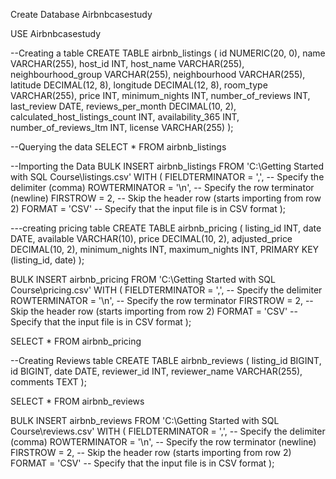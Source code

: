 Create Database Airbnbcasestudy

USE Airbnbcasestudy

--Creating a table
CREATE TABLE airbnb_listings (
   id NUMERIC(20, 0),
    name VARCHAR(255),
    host_id INT,
    host_name VARCHAR(255),
    neighbourhood_group VARCHAR(255),
    neighbourhood VARCHAR(255),
    latitude DECIMAL(12, 8),
    longitude DECIMAL(12, 8),
    room_type VARCHAR(255),
    price INT,
    minimum_nights INT,
    number_of_reviews INT,
    last_review DATE,
    reviews_per_month DECIMAL(10, 2),
    calculated_host_listings_count INT,
    availability_365 INT,
    number_of_reviews_ltm INT,
    license VARCHAR(255)
);

--Querying the data 
SELECT *  FROM airbnb_listings

--Importing the Data
BULK INSERT airbnb_listings
FROM 'C:\Getting Started with SQL Course\listings.csv'
WITH (
    FIELDTERMINATOR = ',',  -- Specify the delimiter (comma)
    ROWTERMINATOR = '\n',   -- Specify the row terminator (newline)
    FIRSTROW = 2,           -- Skip the header row (starts importing from row 2)
    FORMAT = 'CSV'          -- Specify that the input file is in CSV format
);

---creating pricing table
CREATE TABLE airbnb_pricing (
    listing_id INT,
    date DATE,
    available VARCHAR(10),
    price DECIMAL(10, 2),
    adjusted_price DECIMAL(10, 2),
    minimum_nights INT,
    maximum_nights INT,
    PRIMARY KEY (listing_id, date)
);

BULK INSERT airbnb_pricing
FROM 'C:\Getting Started with SQL Course\pricing.csv'
WITH (
    FIELDTERMINATOR = ',',  -- Specify the delimiter
    ROWTERMINATOR = '\n',   -- Specify the row terminator
    FIRSTROW = 2,           -- Skip the header row (starts importing from row 2)
    FORMAT = 'CSV'          -- Specify that the input file is in CSV format
);

SELECT * FROM airbnb_pricing


--Creating Reviews table
CREATE TABLE airbnb_reviews (
    listing_id BIGINT,
    id BIGINT,
    date DATE,
    reviewer_id INT,
    reviewer_name VARCHAR(255),
    comments TEXT
);

SELECT * FROM airbnb_reviews

BULK INSERT airbnb_reviews
FROM 'C:\Getting Started with SQL Course\reviews.csv'
WITH (
    FIELDTERMINATOR = ',',  -- Specify the delimiter (comma)
    ROWTERMINATOR = '\n',   -- Specify the row terminator (newline)
    FIRSTROW = 2,           -- Skip the header row (starts importing from row 2)
    FORMAT = 'CSV'          -- Specify that the input file is in CSV format
);